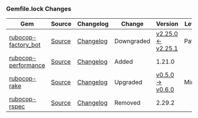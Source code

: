 ### Gemfile.lock Changes
| Gem | Source | Changelog | Change | Version | Level |
| --- | ------ | --------- | ------ | ------- | ----- |
| [rubocop-factory_bot](https://rubygems.org/gems/rubocop-factory_bot) | [Source](https://github.com/rubocop/rubocop-factory_bot) | [Changelog](https://github.com/rubocop/rubocop-factory_bot/blob/master/CHANGELOG.md) | Downgraded | [v2.25.0 <- v2.25.1](https://github.com/rubocop/rubocop-factory_bot/compare/v2.25.0...v2.25.1) | Patch |
| [rubocop-performance](https://rubygems.org/gems/rubocop-performance) | [Source](https://github.com/rubocop/rubocop-performance) | [Changelog](https://github.com/rubocop/rubocop-performance/blob/master/CHANGELOG.md) | Added | 1.21.0 |  |
| [rubocop-rake](https://rubygems.org/gems/rubocop-rake) | [Source](https://github.com/rubocop/rubocop-rake) | [Changelog](https://github.com/rubocop/rubocop-rake/blob/master/CHANGELOG.md) | Upgraded | [v0.5.0 -> v0.6.0](https://github.com/rubocop/rubocop-rake/compare/v0.5.0...v0.6.0) | Minor |
| [rubocop-rspec](https://rubygems.org/gems/rubocop-rspec) | [Source](https://github.com/rubocop/rubocop-rspec) | [Changelog](https://github.com/rubocop/rubocop-rspec/blob/master/CHANGELOG.md) | Removed | 2.29.2 |  |
